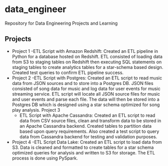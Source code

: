 # data_engineer
Repository for Data Engineering Projects and Learning

## Projects
- Project 1
  -ETL Script with Amazon Redshift: Created an ETL pipeline in Python for a database hosted on Redshift.  ETL consisted of loading data from S3 to staging tables on Redshift then executing SQL statements on staging tables to create analytics tables for a star-schema based design.  Created test queries to confirm ETL pipeline success.
- Project 2
  -ETL Script with Postgres: Created an ETL script to read music data from JSON sources and to store into a Postgres DB.  JSON files consisted of song data for music and log data for user events for music streaming service.  ETL script will locate all JSON source files for music and user events and parse each file.  The data will then be stored into a Postgres DB which is designed using a star schema optimized for song play analysis.
Project 3
  - ETL Script with Apache Cassandra: Created an ETL script to read data from CSV source files, clean and transform data to be stored in an Apache Cassandra backend.  Created tables to partition data based upon query requirements.  Also created a test script to query data from Cassandra backend for testing and validation purposes.
- Project 4
  -ETL Script Data Lake: Created an ETL script to load data from S3.  Data is cleaned and formatted to create tables for a star schema optimized queries for analysis and written to S3 for storage.  The ETL process is done using PySpark.
